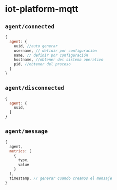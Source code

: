 # iot-platform-mqtt

## `agent/connected`

```js
{
  agent: {
    uuid, //auto generar
    username, // definir por configuración
    name, // definir por configuración
    hostname, //obtener del sistema operativo
    pid, //obtener del proceso
  }
}
```

## `agent/disconnected`

```js
{
  agent: {
    uuid,
  }
}
```

## `agent/message`

```js
{
  agent,
  metrics: [
    {
      type,
      value
    }
  ],
  timestamp, // generar cuando creamos el mensaje
}
```
